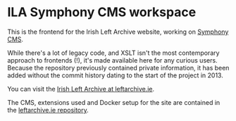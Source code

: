 # ILA Symphony CMS workspace

This is the frontend for the Irish Left Archive website, working on [Symphony CMS](https://github.com/symphonycms/symphonycms).

While there's a lot of legacy code, and XSLT isn't the most contemporary approach to frontends (!), it's made available here for any curious users. Because the repository previously contained private information, it has been added without the commit history dating to the start of the project in 2013.

You can visit the [Irish Left Archive at leftarchive.ie](https://www.leftarchive.ie).

The CMS, extensions used and Docker setup for the site are contained in the [leftarchive.ie repository](https://github.com/Aonrud/leftarchive.ie).
